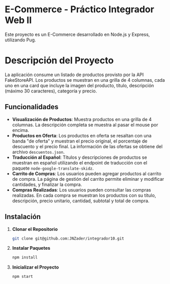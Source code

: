 # E-Commerce - Práctico Integrador Web II

Este proyecto es un E-Commerce desarrollado en Node.js y Express, utilizando Pug.

# Descripción del Proyecto

La aplicación consume un listado de productos provisto por la API FakeStoreAPI. Los productos se muestran en una grilla de 4 columnas, cada uno en una card que incluye la imagen del producto, título, descripción (máximo 30 caracteres), categoría y precio.

## Funcionalidades

* **Visualización de Productos**: Muestra productos en una grilla de 4 columnas. La descripción completa se muestra al pasar el mouse por encima.
* **Productos en Oferta**: Los productos en oferta se resaltan con una banda "de oferta" y muestran el precio original, el porcentaje de descuento y el precio final. La información de las ofertas se obtiene del archivo `descuentos.json`.
* **Traducción al Español**: Títulos y descripciones de productos se muestran en español utilizando el endpoint de traducción con el paquete `node-google-translate-skidz`.
* **Carrito de Compras**: Los usuarios pueden agregar productos al carrito de compra. La página de gestión del carrito permite eliminar y modificar cantidades, y finalizar la compra.
* **Compras Realizadas**: Los usuarios pueden consultar las compras realizadas. En cada compra se muestran los productos con su título, descripción, precio unitario, cantidad, subtotal y total de compra.


## Instalación

1. **Clonar el Repositorio**

    ```bash
    git clone git@github.com:JNZader/integrador10.git
    ```

2. **Instalar Paquetes**

    ```bash
    npm install
    ```

3. **Inicializar el Proyecto**

    ```bash
    npm start
    ```